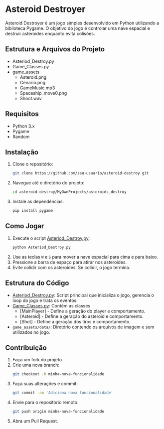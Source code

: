 # Asteroid Destroyer

Asteroid Destroyer é um jogo simples desenvolvido em Python utilizando a biblioteca Pygame. O objetivo do jogo é controlar uma nave espacial e destruir asteroides enquanto evita colisões.

## Estrutura e Arquivos do Projeto

 - Asteriod_Destroy.py
 - Game_Classes.py
 - game_assets
    - Asteroid.png
    - Cenario.png
    - GameMusic.mp3
    - Spaceship_move0.png
    - Shoot.wav


## Requisitos

- Python 3.x
- Pygame
- Random

## Instalação

1. Clone o repositório:
    ```sh
    git clone https://github.com/seu-usuario/asteroid-destroy.git
    ```
2. Navegue até o diretório do projeto:
    ```sh
    cd asteroid-destroy/MyOwnProjects/asteroids_destroy
    ```
3. Instale as dependências:
    ```sh
    pip install pygame
    ```

## Como Jogar

1. Execute o script [Asteriod_Destroy.py](https://github.com/Lucas-Alves0/asteroids-destroyer/blob/main/Asteriod_Destroy.py):
    ```sh
    python Asteriod_Destroy.py
    ```
2. Use as teclas `W` e `S` para mover a nave espacial para cima e para baixo.
3. Pressione a barra de espaço para atirar nos asteroides.
4. Evite colidir com os asteroides. Se colidir, o jogo termina.

## Estrutura do Código

- [Asteriod_Destroy.py](https://github.com/Lucas-Alves0/asteroids-destroyer/blob/main/Asteriod_Destroy.py): Script principal que inicializa o jogo, gerencia o loop do jogo e trata os eventos.
- [Game_Classes.py](https://github.com/Lucas-Alves0/asteroids-destroyer/blob/main/Game_Classes.py): Contém as classes
    - [MainPlayer] - Define a geração do player e comportamento.
    - [Asteroid] - Define a geração do asteroid e comportamento.
    - [Shot] - Define a geração dos tiros e comportamento.
- `game_assets/data/`: Diretório contendo os arquivos de imagem e som utilizados no jogo.

## Contribuição

1. Faça um fork do projeto.
2. Crie uma nova branch:
    ```sh
    git checkout -b minha-nova-funcionalidade
    ```
3. Faça suas alterações e commit:
    ```sh
    git commit -am 'Adiciona nova funcionalidade'
    ```
4. Envie para o repositório remoto:
    ```sh
    git push origin minha-nova-funcionalidade
    ```
5. Abra um Pull Request.
